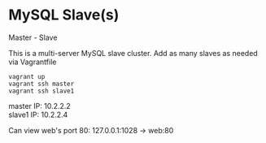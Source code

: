 MySQL Slave(s)
===

Master - Slave

This is a multi-server MySQL slave cluster.  Add as many slaves as needed via Vagrantfile

```vagrant up```  
```vagrant ssh master```  
```vagrant ssh slave1```  

master IP: 10.2.2.2  
slave1 IP: 10.2.2.4

Can view web's port 80: 127.0.0.1:1028 -> web:80


